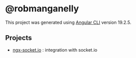 # @robmanganelly

This project was generated using [Angular CLI](https://github.com/angular/angular-cli) version 19.2.5.

## Projects

- [ngx-socket.io](./projects/ngx-socket.io/README.md) : integration with socket.io
